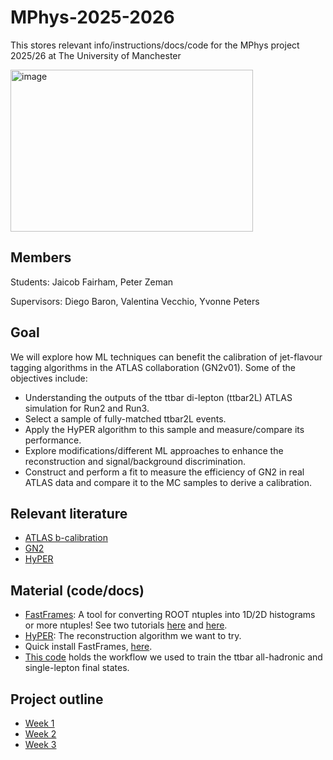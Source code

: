 # MPhys-2025-2026
This stores relevant info/instructions/docs/code for the MPhys project 2025/26 at The University of Manchester

<img width="388" height="259" alt="image" src="https://cds.cern.ch/record/2299951/files/feynman_ttbar_emu.png" />

## Members
Students: Jaicob Fairham, Peter Zeman

Supervisors: Diego Baron, Valentina Vecchio, Yvonne Peters

## Goal
We will explore how ML techniques can benefit the calibration of jet-flavour tagging algorithms in the ATLAS collaboration (GN2v01). Some of the objectives include:
- Understanding the outputs of the ttbar di-lepton (ttbar2L) ATLAS simulation for Run2 and Run3.
- Select a sample of fully-matched ttbar2L events.
- Apply the HyPER algorithm to this sample and measure/compare its performance.
- Explore modifications/different ML approaches to enhance the reconstruction and signal/background discrimination.
- Construct and perform a fit to measure the efficiency of GN2 in real ATLAS data and compare it to the MC samples to derive a calibration.

## Relevant literature
- [ATLAS b-calibration](https://arxiv.org/abs/1907.05120)
- [GN2](https://arxiv.org/abs/2505.19689)
- [HyPER](https://arxiv.org/abs/2402.10149)


## Material (code/docs)

- [FastFrames](https://atlas-project-topreconstruction.web.cern.ch/fastframesdocumentation/latest/): A tool for converting ROOT ntuples into 1D/2D histograms or more ntuples! See two tutorials [here](https://atlas-project-topreconstruction.web.cern.ch/fastframesdocumentation/latest/tutorial/) and [here](https://atlas-project-topreconstruction.web.cern.ch/fastframesdocumentation/latest/eventtutorials/topws2025/Tutorial/).
- [HyPER](https://github.com/tzuhanchang/HyPER/tree/main): The reconstruction algorithm we want to try.
- Quick install FastFrames, [here](https://gitlab.cern.ch/dbaronmo/fastfastframessetup).
- [This code](https://gitlab.cern.ch/dbaronmo/atlastohyper) holds the workflow we used to train the ttbar all-hadronic and single-lepton final states.

## Project outline

- [Week 1](Week1.md)
- [Week 2](Week2.md)
- [Week 3](Week3.md)
